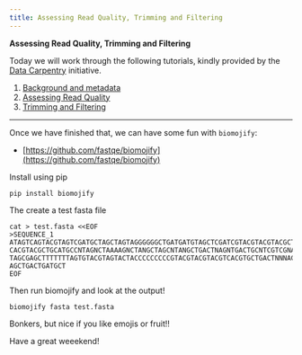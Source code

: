 ```yaml
---
title: Assessing Read Quality, Trimming and Filtering
---
```



**Assessing Read Quality, Trimming and Filtering**

Today we will work through the following tutorials, kindly provided by the [Data Carpentry](https://datacarpentry.org) initiative.

1. [Background and metadata](https://datacarpentry.org/wrangling-genomics/instructor/01-background.html)
2. [Assessing Read Quality](https://datacarpentry.org/wrangling-genomics/instructor/02-quality-control.html)
3. [Trimming and Filtering](https://datacarpentry.org/wrangling-genomics/instructor/03-trimming.html)

---

Once we have finished that, we can have some fun with `biomojify`:
 
- [https://github.com/fastqe/biomojify](https://github.com/fastqe/biomojify)

Install using pip

```
pip install biomojify 
```
The create a test fasta file

```
cat > test.fasta <<EOF
>SEQUENCE_1
ATAGTCAGTACGTAGTCGATGCTAGCTAGTAGGGGGGCTGATGATGTAGCTCGATCGTACGTACGTACGCTGAGTCAGTG
CACGTACGCTGCATGCCNTAGNCTAAAAGNCTANGCTAGCNTANGCTGACTNAGNTGACTGCNTCGTCGNATCATGTACG
TAGCGAGCTTTTTTTAGTGTACGTAGTACTACCCCCCCCCGTACGTACGTACGTCACGTGCTGACTNNNACGATCGTAGT
AGCTGACTGATGCT
EOF
```

Then run biomojify and look at the output!

```
biomojify fasta test.fasta 
```

Bonkers, but nice if you like emojis or fruit!!

Have a great weeekend!
